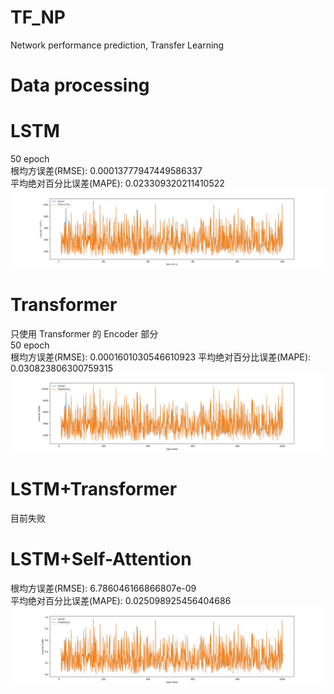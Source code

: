 # TF_NP
Network performance prediction, Transfer Learning
# Data processing

# LSTM
50 epoch  
根均方误差(RMSE): 0.00013777947449586337  
平均绝对百分比误差(MAPE): 0.023309320211410522
![uk_lstm.png](3_training%2Fuk_lstm.png)
# Transformer
只使用 Transformer 的 Encoder 部分  
50 epoch  
根均方误差(RMSE): 0.0001601030546610923 
平均绝对百分比误差(MAPE): 0.030823806300759315
![uk_transformer.png](3_training%2Fuk_transformer.png)
# LSTM+Transformer
目前失败
# LSTM+Self-Attention
根均方误差(RMSE): 6.786046166866807e-09  
平均绝对百分比误差(MAPE): 0.025098925456404686
![LSTM_Self-attention.png](3_training%2FLSTM_Self-attention.png)